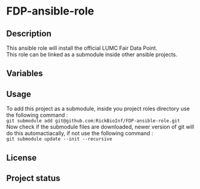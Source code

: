 # FDP-ansible-role

## Description
This ansible role will install the official LUMC Fair Data Point.    
This role can be linked as a submodule inside other ansible projects.  

## Variables

## Usage
To add this project as a submodule, inside you project roles directory use the following command :  
`git submodule add git@github.com:RickBioInf/FDP-ansible-role.git`  
Now check if the submodule files are downloaded, newer version of git will do this automactiacally, if not use the following command :  
`git submodule update --init --recursive`


## License

## Project status
